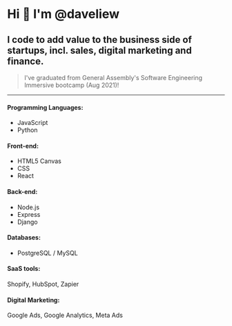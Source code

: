 # Hi 👋 I'm @daveliew
## I code to add value to the business side of startups, incl. sales, digital marketing and finance.
> I've graduated from General Assembly's Software Engineering Immersive bootcamp (Aug 2021)!
---

#### Programming Languages:
* JavaScript 
* Python

#### Front-end:
* HTML5 Canvas
* CSS
* React

#### Back-end:
* Node.js
* Express
* Django

#### Databases:
* PostgreSQL / MySQL

#### SaaS tools:
Shopify, HubSpot, Zapier

#### Digital Marketing:
Google Ads, Google Analytics, Meta Ads
